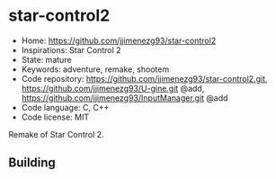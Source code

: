 # star-control2

- Home: https://github.com/jjimenezg93/star-control2
- Inspirations: Star Control 2
- State: mature
- Keywords: adventure, remake, shootem
- Code repository: https://github.com/jjimenezg93/star-control2.git, https://github.com/jjimenezg93/U-gine.git @add, https://github.com/jjimenezg93/InputManager.git @add
- Code language: C, C++
- Code license: MIT

Remake of Star Control 2.

## Building
